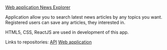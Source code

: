[Web application News Explorer](https://news-explorer-oleg.students.nomoredomainssbs.ru)

Application allow you to search latest news articles by any topics you want.
Registered users can save any articles, they interested in.

HTML5, CSS, ReactJS are used in development of this app.

Links to repositories:
[API](https://github.com/Eskel4ik/news-explorer-api)
[Web application](https://github.com/Eskel4ik/news-explorer-frontend)